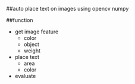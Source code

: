 ##auto place text on images
using opencv numpy


##function

* get image feature
    *  color
    *  object
    *  weight
* place text
    *   area
    *   color
* evaluate
